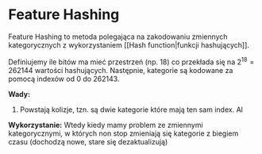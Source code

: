 # Feature Hashing
Feature Hashing to metoda polegająca na zakodowaniu zmiennych kategorycznych z wykorzystaniem [[Hash function|funkcji hashujących]]. 

Definiujemy ile bitów ma mieć przestrzeń (np. 18) co przekłada się na $2^{18}=262144$ wartości hashujących. Następnie, kategorie są kodowane za pomocą indexów od 0 do 262143.

**Wady:**
1. Powstają kolizje, tzn. są dwie kategorie które mają ten sam index. Al

**Wykorzystanie:**
Wtedy kiedy mamy problem ze zmiennymi kategorycznymi, w których non stop zmieniają się kategorie z biegiem czasu (dochodzą nowe, stare się dezaktualizują)